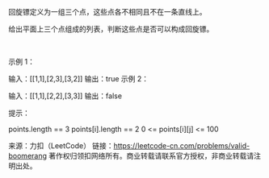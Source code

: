 回旋镖定义为一组三个点，这些点各不相同且不在一条直线上。

给出平面上三个点组成的列表，判断这些点是否可以构成回旋镖。

 

示例 1：

输入：[[1,1],[2,3],[3,2]]
输出：true
示例 2：

输入：[[1,1],[2,2],[3,3]]
输出：false
 

提示：

points.length == 3
points[i].length == 2
0 <= points[i][j] <= 100

来源：力扣（LeetCode）
链接：https://leetcode-cn.com/problems/valid-boomerang
著作权归领扣网络所有。商业转载请联系官方授权，非商业转载请注明出处。